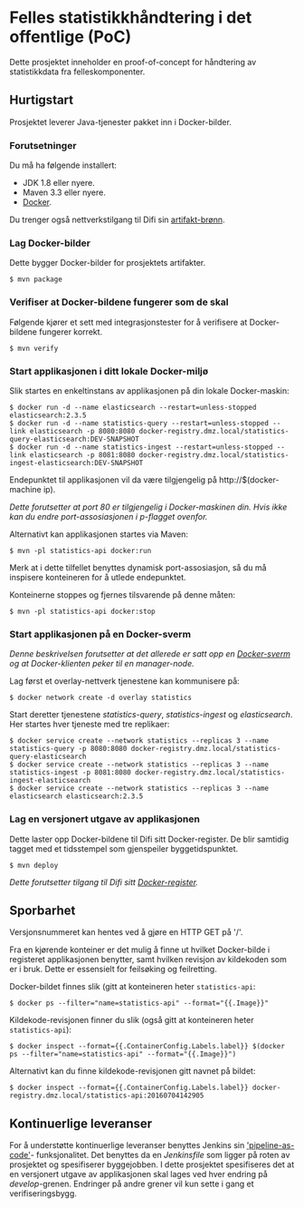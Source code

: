 # Felles statistikkhåndtering i det offentlige (PoC)

Dette prosjektet inneholder en proof-of-concept for håndtering av statistikkdata fra felleskomponenter.

## Hurtigstart

Prosjektet leverer Java-tjenester pakket inn i Docker-bilder.

### Forutsetninger

Du må ha følgende installert:

* JDK 1.8 eller nyere.
* Maven 3.3 eller nyere.
* [Docker](https://www.docker.com/products/docker-toolbox).

Du trenger også nettverkstilgang til Difi sin [artifakt-brønn](http://eid-artifactory.dmz.local:8080).

### Lag Docker-bilder

Dette bygger Docker-bilder for prosjektets artifakter.

```
$ mvn package
```

### Verifiser at Docker-bildene fungerer som de skal

Følgende kjører et sett med integrasjonstester for å verifisere at Docker-bildene fungerer korrekt.

```
$ mvn verify
```

### Start applikasjonen i ditt lokale Docker-miljø

Slik startes en enkeltinstans av applikasjonen på din lokale Docker-maskin:

```
$ docker run -d --name elasticsearch --restart=unless-stopped elasticsearch:2.3.5
$ docker run -d --name statistics-query --restart=unless-stopped --link elasticsearch -p 8080:8080 docker-registry.dmz.local/statistics-query-elasticsearch:DEV-SNAPSHOT
$ docker run -d --name statistics-ingest --restart=unless-stopped --link elasticsearch -p 8081:8080 docker-registry.dmz.local/statistics-ingest-elasticsearch:DEV-SNAPSHOT
```

Endepunktet til applikasjonen vil da være tilgjengelig på http://$(docker-machine ip).

_Dette forutsetter at port 80 er tilgjengelig i Docker-maskinen din. Hvis ikke kan du endre port-assosiasjonen i
p-flagget ovenfor._

Alternativt kan applikasjonen startes via Maven:

```
$ mvn -pl statistics-api docker:run
```

Merk at i dette tilfellet benyttes dynamisk port-assosiasjon, så du må inspisere konteineren for å utlede endepunktet.

Konteinerne stoppes og fjernes tilsvarende på denne måten:
```
$ mvn -pl statistics-api docker:stop
```

### Start applikasjonen på en Docker-sverm

_Denne beskrivelsen forutsetter at det allerede er satt opp en [Docker-sverm](https://docs.docker.com/engine/swarm) og
at Docker-klienten peker til en manager-node._

Lag først et overlay-nettverk tjenestene kan kommunisere på:
```
$ docker network create -d overlay statistics
```

Start deretter tjenestene _statistics-query_, _statistics-ingest_ og _elasticsearch_. Her startes hver tjeneste med tre
replikaer:
```
$ docker service create --network statistics --replicas 3 --name statistics-query -p 8080:8080 docker-registry.dmz.local/statistics-query-elasticsearch
$ docker service create --network statistics --replicas 3 --name statistics-ingest -p 8081:8080 docker-registry.dmz.local/statistics-ingest-elasticsearch
$ docker service create --network statistics --replicas 3 --name elasticsearch elasticsearch:2.3.5
```

### Lag en versjonert utgave av applikasjonen

Dette laster opp Docker-bildene til Difi sitt Docker-register. De blir samtidig tagget med et tidsstempel som
gjenspeiler byggetidspunktet.

```
$ mvn deploy
```

_Dette forutsetter tilgang til Difi sitt [Docker-register](docker-registry.dmz.local)._

## Sporbarhet

Versjonsnummeret kan hentes ved å gjøre en HTTP GET på '/'.

Fra en kjørende konteiner er det mulig å finne ut hvilket Docker-bilde i registeret applikasjonen benytter, samt
hvilken revisjon av kildekoden som er i bruk. Dette er essensielt for feilsøking og feilretting.
 
Docker-bildet finnes slik (gitt at konteineren heter ``statistics-api``:
```
$ docker ps --filter="name=statistics-api" --format="{{.Image}}"
```

Kildekode-revisjonen finner du slik (også gitt at konteineren heter ``statistics-api``):
```
$ docker inspect --format={{.ContainerConfig.Labels.label}} $(docker ps --filter="name=statistics-api" --format="{{.Image}}")
```

Alternativt kan du finne kildekode-revisjonen gitt navnet på bildet:
```
$ docker inspect --format={{.ContainerConfig.Labels.label}} docker-registry.dmz.local/statistics-api:20160704142905
```

## Kontinuerlige leveranser

For å understøtte kontinuerlige leveranser benyttes Jenkins sin ['pipeline-as-code'](https://jenkins.io/solutions/pipeline/)-
funksjonalitet. Det benyttes da en _Jenkinsfile_ som ligger på roten av prosjektet og spesifiserer byggejobben. I dette
prosjektet spesifiseres det at en versjonert utgave av applikasjonen skal lages ved hver endring på _develop_-grenen.
Endringer på andre grener vil kun sette i gang et verifiseringsbygg.
